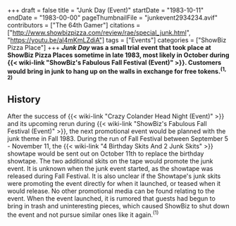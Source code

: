 +++
draft = false
title = "Junk Day (Event)"
startDate = "1983-10-11"
endDate = "1983-00-00"
pageThumbnailFile = "junkevent2934234.avif"
contributors = ["The 64th Gamer"]
citations = ["http://www.showbizpizza.com/review/rae/special_junk.html", "https://youtu.be/al4mKmLZdiA"]
tags = ["Events"]
categories = ["ShowBiz Pizza Place"]
+++
***Junk Day* was a small trial event that took place at ShowBiz Pizza Places sometime in late 1983, most likely in October during {{< wiki-link "ShowBiz's Fabulous Fall Festival (Event)" >}}. Customers would bring in junk to hang up on the walls in exchange for free tokens.<sup>(1, 2)</sup>**

## History

After the success of {{< wiki-link "Crazy Colander Head Night (Event)" >}} and its upcoming rerun during {{< wiki-link "ShowBiz's Fabulous Fall Festival (Event)" >}}, the next promotional event would be planned with the junk theme in Fall 1983. During the run of Fall Festival between September 5 - November 11, the {{< wiki-link "4 Birthday Skits And 2 Junk Skits" >}} showtape would be sent out on October 11th to replace the birthday showtape. The two additional skits on the tape would promote the junk event.
It is unknown when the junk event started, as the showtape was released during Fall Festival. It is also unclear if the Showtape's junk skits were promoting the event directly for when it launched, or teased when it would release. No other promotional media can be found relating to the event.
When the event launched, it is rumored that guests had begun to bring in trash and uninteresting pieces, which caused ShowBiz to shut down the event and not pursue similar ones like it again.<sup>(1)</sup>
